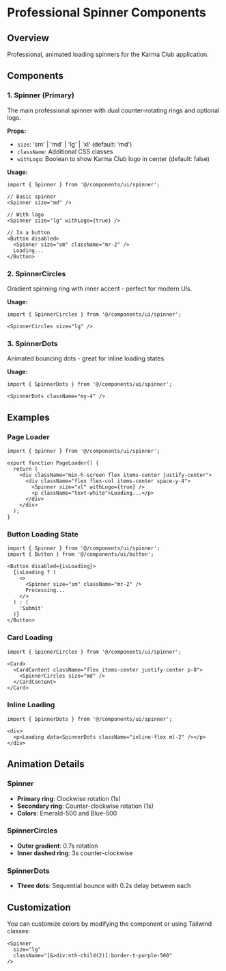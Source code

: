 # Professional Spinner Components

## Overview
Professional, animated loading spinners for the Karma Club application.

## Components

### 1. Spinner (Primary)
The main professional spinner with dual counter-rotating rings and optional logo.

**Props:**
- `size`: 'sm' | 'md' | 'lg' | 'xl' (default: 'md')
- `className`: Additional CSS classes
- `withLogo`: Boolean to show Karma Club logo in center (default: false)

**Usage:**
```tsx
import { Spinner } from '@/components/ui/spinner';

// Basic spinner
<Spinner size="md" />

// With logo
<Spinner size="lg" withLogo={true} />

// In a button
<Button disabled>
  <Spinner size="sm" className="mr-2" />
  Loading...
</Button>
```

### 2. SpinnerCircles
Gradient spinning ring with inner accent - perfect for modern UIs.

**Usage:**
```tsx
import { SpinnerCircles } from '@/components/ui/spinner';

<SpinnerCircles size="lg" />
```

### 3. SpinnerDots
Animated bouncing dots - great for inline loading states.

**Usage:**
```tsx
import { SpinnerDots } from '@/components/ui/spinner';

<SpinnerDots className="my-4" />
```

## Examples

### Page Loader
```tsx
import { Spinner } from '@/components/ui/spinner';

export function PageLoader() {
  return (
    <div className="min-h-screen flex items-center justify-center">
      <div className="flex flex-col items-center space-y-4">
        <Spinner size="xl" withLogo={true} />
        <p className="text-white">Loading...</p>
      </div>
    </div>
  );
}
```

### Button Loading State
```tsx
import { Spinner } from '@/components/ui/spinner';
import { Button } from '@/components/ui/button';

<Button disabled={isLoading}>
  {isLoading ? (
    <>
      <Spinner size="sm" className="mr-2" />
      Processing...
    </>
  ) : (
    'Submit'
  )}
</Button>
```

### Card Loading
```tsx
import { SpinnerCircles } from '@/components/ui/spinner';

<Card>
  <CardContent className="flex items-center justify-center p-8">
    <SpinnerCircles size="md" />
  </CardContent>
</Card>
```

### Inline Loading
```tsx
import { SpinnerDots } from '@/components/ui/spinner';

<div>
  <p>Loading data<SpinnerDots className="inline-flex ml-2" /></p>
</div>
```

## Animation Details

### Spinner
- **Primary ring**: Clockwise rotation (1s)
- **Secondary ring**: Counter-clockwise rotation (1s)
- **Colors**: Emerald-500 and Blue-500

### SpinnerCircles
- **Outer gradient**: 0.7s rotation
- **Inner dashed ring**: 3s counter-clockwise

### SpinnerDots
- **Three dots**: Sequential bounce with 0.2s delay between each

## Customization

You can customize colors by modifying the component or using Tailwind classes:

```tsx
<Spinner 
  size="lg" 
  className="[&>div:nth-child(2)]:border-t-purple-500" 
/>
```
